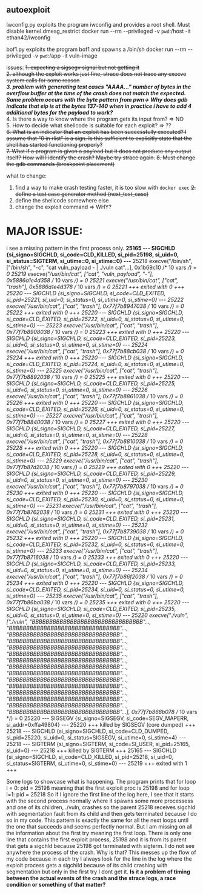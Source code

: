 ## autoexploit
Iwconfig.py exploits the program iwconfig and provides a root shell. Must disable kernel.dmesg_restrict
docker run --rm --privileged -v `pwd`:/host -it ethan42/iwconfig

bof1.py exploits the program bof1 and spawns a /bin/sh
docker run --rm --privileged -v `pwd`:/app -it  vuln-image


issues:
~~1. expecting  a sigsegv signal but not getting it~~ <br />
~~2. although the exploit works just fine, strace does not trace any execve system calls for some reason~~<br />
**_3. problem with generating test cases "AAAA..." number of bytes in the overflow buffer at the time of the crash does not match the expected. Same problem occurs with the byte pattern from pwn-> Why does gdb indicate that eip is at the bytes 137-140 when in practice i have to add 4 additional bytes for the payload to work?_**<br />
4. Is there a way to know where the program gets its input from? => NO<br />
5. How to decide what shellcode is suitable for each exploit? => ??<br />
~~6. What is an indicator that an exploit has been successfully executed? I assume that "0 in rlist" is a sign. Is this sufficient to explicitly state that the shell has started functioning properly?~~<br />
~~7. What if a program is given a payload but it does not produce any output itself? How will I identify the crash? Maybe try strace again.~~
~~8. Must change the gdb commands (breakpoint placement)~~<br />

what to change:
1. find a way to make crash testing faster, it is too slow with `docker exec`
~~2. define a test case generator method (next_test_case)~~
3. define the shellcode somewhere else
4. change the exploit command => WHY?


# MAJOR ISSUE: 
i see a missing pattern in the first process only. 
**25165 --- SIGCHLD {si_signo=SIGCHLD, si_code=CLD_KILLED, si_pid=25198, si_uid=0, si_status=SIGTERM, si_utime=0, si_stime=0} ---**
25218 execve("/bin/sh", ["/bin/sh", "-c", "cat vuln_payload - | ./vuln cat"...], 0x1b69c10 /* 10 vars */) = 0
25219 execve("/usr/bin/cat", ["cat", "vuln_payload", "-"], 0x5886a1e4d358 /* 10 vars */) = 0
25221 execve("/usr/bin/cat", ["cat", "trash"], 0x5886a1e4d378 /* 10 vars */) = 0
25221 +++ exited with 0 +++
25220 --- SIGCHLD {si_signo=SIGCHLD, si_code=CLD_EXITED, si_pid=25221, si_uid=0, si_status=0, si_utime=0, si_stime=0} ---
25222 execve("/usr/bin/cat", ["cat", "trash"], 0x77f7b8947038 /* 10 vars */) = 0
25222 +++ exited with 0 +++
25220 --- SIGCHLD {si_signo=SIGCHLD, si_code=CLD_EXITED, si_pid=25222, si_uid=0, si_status=0, si_utime=0, si_stime=0} ---
25223 execve("/usr/bin/cat", ["cat", "trash"], 0x77f7b8908038 /* 10 vars */) = 0
25223 +++ exited with 0 +++
25220 --- SIGCHLD {si_signo=SIGCHLD, si_code=CLD_EXITED, si_pid=25223, si_uid=0, si_status=0, si_utime=0, si_stime=0} ---
25224 execve("/usr/bin/cat", ["cat", "trash"], 0x77f7b88cb038 /* 10 vars */) = 0
25224 +++ exited with 0 +++
25220 --- SIGCHLD {si_signo=SIGCHLD, si_code=CLD_EXITED, si_pid=25224, si_uid=0, si_status=0, si_utime=0, si_stime=0} ---
25225 execve("/usr/bin/cat", ["cat", "trash"], 0x77f7b8892038 /* 10 vars */) = 0
25225 +++ exited with 0 +++
25220 --- SIGCHLD {si_signo=SIGCHLD, si_code=CLD_EXITED, si_pid=25225, si_uid=0, si_status=0, si_utime=0, si_stime=0} ---
25226 execve("/usr/bin/cat", ["cat", "trash"], 0x77f7b8861038 /* 10 vars */) = 0
25226 +++ exited with 0 +++
25220 --- SIGCHLD {si_signo=SIGCHLD, si_code=CLD_EXITED, si_pid=25226, si_uid=0, si_status=0, si_utime=0, si_stime=0} ---
25227 execve("/usr/bin/cat", ["cat", "trash"], 0x77f7b8840038 /* 10 vars */) = 0
25227 +++ exited with 0 +++
25220 --- SIGCHLD {si_signo=SIGCHLD, si_code=CLD_EXITED, si_pid=25227, si_uid=0, si_status=0, si_utime=0, si_stime=0} ---
25228 execve("/usr/bin/cat", ["cat", "trash"], 0x77f7b8810038 /* 10 vars */) = 0
25228 +++ exited with 0 +++
25220 --- SIGCHLD {si_signo=SIGCHLD, si_code=CLD_EXITED, si_pid=25228, si_uid=0, si_status=0, si_utime=0, si_stime=0} ---
25229 execve("/usr/bin/cat", ["cat", "trash"], 0x77f7b87d2038 /* 10 vars */) = 0
25229 +++ exited with 0 +++
25220 --- SIGCHLD {si_signo=SIGCHLD, si_code=CLD_EXITED, si_pid=25229, si_uid=0, si_status=0, si_utime=0, si_stime=0} ---
25230 execve("/usr/bin/cat", ["cat", "trash"], 0x77f7b8797038 /* 10 vars */) = 0
25230 +++ exited with 0 +++
25220 --- SIGCHLD {si_signo=SIGCHLD, si_code=CLD_EXITED, si_pid=25230, si_uid=0, si_status=0, si_utime=0, si_stime=0} ---
25231 execve("/usr/bin/cat", ["cat", "trash"], 0x77f7b8762038 /* 10 vars */) = 0
25231 +++ exited with 0 +++
25220 --- SIGCHLD {si_signo=SIGCHLD, si_code=CLD_EXITED, si_pid=25231, si_uid=0, si_status=0, si_utime=0, si_stime=0} ---
25232 execve("/usr/bin/cat", ["cat", "trash"], 0x77f7b8739038 /* 10 vars */) = 0
25232 +++ exited with 0 +++
25220 --- SIGCHLD {si_signo=SIGCHLD, si_code=CLD_EXITED, si_pid=25232, si_uid=0, si_status=0, si_utime=0, si_stime=0} ---
25233 execve("/usr/bin/cat", ["cat", "trash"], 0x77f7b8716038 /* 10 vars */) = 0
25233 +++ exited with 0 +++
25220 --- SIGCHLD {si_signo=SIGCHLD, si_code=CLD_EXITED, si_pid=25233, si_uid=0, si_status=0, si_utime=0, si_stime=0} ---
25234 execve("/usr/bin/cat", ["cat", "trash"], 0x77f7b86f2038 /* 10 vars */) = 0
25234 +++ exited with 0 +++
25220 --- SIGCHLD {si_signo=SIGCHLD, si_code=CLD_EXITED, si_pid=25234, si_uid=0, si_status=0, si_utime=0, si_stime=0} ---
25235 execve("/usr/bin/cat", ["cat", "trash"], 0x77f7b86ba038 /* 10 vars */) = 0
25235 +++ exited with 0 +++
25220 --- SIGCHLD {si_signo=SIGCHLD, si_code=CLD_EXITED, si_pid=25235, si_uid=0, si_status=0, si_utime=0, si_stime=0} ---
25220 execve("./vuln", ["./vuln", "BBBBBBBBBBBBBBBBBBBBBBBBBBBBBBBB"..., "BBBBBBBBBBBBBBBBBBBBBBBBBBBBBBBB"..., "BBBBBBBBBBBBBBBBBBBBBBBBBBBBBBBB"..., "BBBBBBBBBBBBBBBBBBBBBBBBBBBBBBBB"..., "BBBBBBBBBBBBBBBBBBBBBBBBBBBBBBBB"..., "BBBBBBBBBBBBBBBBBBBBBBBBBBBBBBBB"..., "BBBBBBBBBBBBBBBBBBBBBBBBBBBBBBBB"..., "BBBBBBBBBBBBBBBBBBBBBBBBBBBBBBBB"..., "BBBBBBBBBBBBBBBBBBBBBBBBBBBBBBBB"..., "BBBBBBBBBBBBBBBBBBBBBBBBBBBBBBBB"..., "BBBBBBBBBBBBBBBBBBBBBBBBBBBBBBBB"..., "BBBBBBBBBBBBBBBBBBBBBBBBBBBBBBBB"..., "BBBBBBBBBBBBBBBBBBBBBBBBBBBBBBBB"..., "BBBBBBBBBBBBBBBBBBBBBBBBBBBBBBBB"..., "BBBBBBBBBBBBBBBBBBBBBBBBBBBBBBBB"...], 0x77f7b868b078 /* 10 vars */) = 0
25220 --- SIGSEGV {si_signo=SIGSEGV, si_code=SEGV_MAPERR, si_addr=0xffa49804} ---
25220 +++ killed by SIGSEGV (core dumped) +++
25218 --- SIGCHLD {si_signo=SIGCHLD, si_code=CLD_DUMPED, si_pid=25220, si_uid=0, si_status=SIGSEGV, si_utime=0, si_stime=4} ---
25218 --- SIGTERM {si_signo=SIGTERM, si_code=SI_USER, si_pid=25165, si_uid=0} ---
25218 +++ killed by SIGTERM +++
25165 --- SIGCHLD {si_signo=SIGCHLD, si_code=CLD_KILLED, si_pid=25218, si_uid=0, si_status=SIGTERM, si_utime=0, si_stime=0} ---
25219 +++ exited with 1 +++

Some logs to showcase what is happening. The program prints that for loop i = 0: pid = 25198 meaning that the first exploit proc is 25198 and for loop i=1: pid = 25218
So if I ignore the first line of the log here, I see that it starts with the second process normally where it spawns some more processess and one of its children, ./vuln, crashes so the parent 25218 receives sigchld with segmentation fault from its child and then gets terminated because I do so in my code. This pattern is exactly the same for all the next loops until the one that succeeds and seems perfectly normal. But I am missing on all the information about the first try meaning the first loop. There is only one line that contains the first exploit process, 25198 and it is from its parent that gets a sigchld because 25198 got terminated with sigterm. I do not see anywhere the process of the crash. Why is that? This messes up the flow of my code because in each try I always look for the line in the log where the exploit process gets a sigchild because of its child crashing with segmentation but only in the first try I dont get it.
**Is it a problem of timing between the actual events of the crash and the strace logs, a race condition or something of that matter?**







